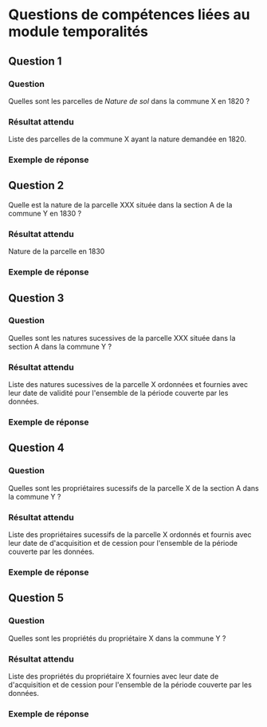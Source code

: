 # Questions de compétences liées au module temporalités

## Question 1
### Question
Quelles sont les parcelles de *Nature de sol* dans la commune X en 1820 ?
### Résultat attendu
Liste des parcelles de la commune X ayant la nature demandée en 1820.
### Exemple de réponse

## Question 2
Quelle est la nature de la parcelle XXX située dans la section A de la commune Y en 1830 ?
### Résultat attendu
Nature de la parcelle en 1830
### Exemple de réponse

## Question 3
### Question
Quelles sont les natures sucessives de la parcelle XXX située dans la section A dans la commune Y ?
### Résultat attendu
Liste des natures sucessives de la parcelle X ordonnées et fournies avec leur date de validité pour l'ensemble de la période couverte par les données.
### Exemple de réponse

## Question 4
### Question
Quelles sont les propriétaires sucessifs de la parcelle X de la section A dans la commune Y ?
### Résultat attendu
Liste des propriétaires sucessifs de la parcelle X ordonnés et fournis avec leur date de d'acquisition et de cession pour l'ensemble de la période couverte par les données.
### Exemple de réponse

## Question 5
### Question
Quelles sont les propriétés du propriétaire X dans la commune Y ?
### Résultat attendu
Liste des propriétés du propriétaire X fournies avec leur date de d'acquisition et de cession pour l'ensemble de la période couverte par les données.
### Exemple de réponse